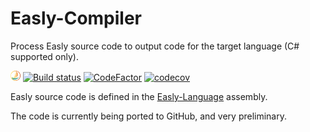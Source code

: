 # Easly-Compiler

Process Easly source code to output code for the target language (C# supported only).

<img src="https://github.com/dlebansais/Easly-Draw/blob/master/Easly-Draw/Resources/icon.png?raw=true" width="16" height="16"/> [![Build status](https://ci.appveyor.com/api/projects/status/o1ktot5wqwqaaiay?svg=true)](https://ci.appveyor.com/project/dlebansais/easly-compiler) [![CodeFactor](https://www.codefactor.io/repository/github/dlebansais/easly-compiler/badge)](https://www.codefactor.io/repository/github/dlebansais/easly-compiler) [![codecov](https://codecov.io/gh/dlebansais/Easly-Compiler/branch/master/graph/badge.svg)](https://codecov.io/gh/dlebansais/Easly-Compiler)

Easly source code is defined in the [Easly-Language](https://github.com/dlebansais/Easly-Language/) assembly.

The code is currently being ported to GitHub, and very preliminary.